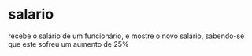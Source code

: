 # salario
recebe o salário de um funcionário, e mostre o novo salário, sabendo-se que este sofreu um aumento de 25%
